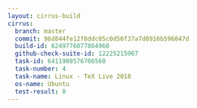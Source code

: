 ```yaml
---
layout: cirrus-build
cirrus:
  branch: master
  commit: 96d844fe12f8ddc05c0d56f37a7d0916b596847d
  build-id: 6249776077864960
  github-check-suite-id: 12225215967
  task-id: 6411908576706560
  task-number: 4
  task-name: Linux - TeX Live 2018
  os-name: Ubuntu
  test-result: 0
---
```

